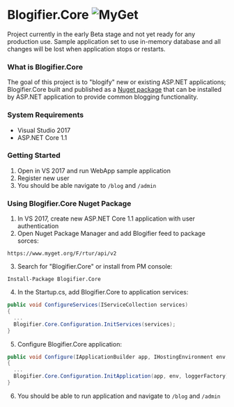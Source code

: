 # Blogifier.Core ![MyGet](https://buildstats.info/myget/rtur/Blogifier.Core)

Project currently in the early Beta stage and not yet ready for any production use. Sample application set to use in-memory database and all changes will be lost when application stops or restarts.

### What is Blogifier.Core

The goal of this project is to "blogify" new or existing ASP.NET applications; Blogifier.Core built and published as a [Nuget package](https://www.myget.org/feed/rtur/package/nuget/Blogifier.Core) that can be installed by ASP.NET application to provide common blogging functionality. 

### System Requirements

 * Visual Studio 2017
 * ASP.NET Core 1.1

### Getting Started

1. Open in VS 2017 and run WebApp sample application
2. Register new user
3. You should be able navigate to `/blog` and `/admin`

### Using Blogifier.Core Nuget Package

1. In VS 2017, create new ASP.NET Core 1.1 application with user authentication
2. Open Nuget Package Manager and add Blogifier feed to package sorces:
```
https://www.myget.org/F/rtur/api/v2
```
3. Search for "Blogifier.Core" or install from PM console:
```
Install-Package Blogifier.Core 
```
4. In the Startup.cs, add Blogifier.Core to application services:
```csharp
public void ConfigureServices(IServiceCollection services)
{
  ...
  Blogifier.Core.Configuration.InitServices(services);
}
```
5. Configure Blogifier.Core application:
```csharp
public void Configure(IApplicationBuilder app, IHostingEnvironment env, ILoggerFactory loggerFactory)
{
  ...
  Blogifier.Core.Configuration.InitApplication(app, env, loggerFactory);
}
```
6. You should be able to run application and navigate to `/blog` and `/admin`

